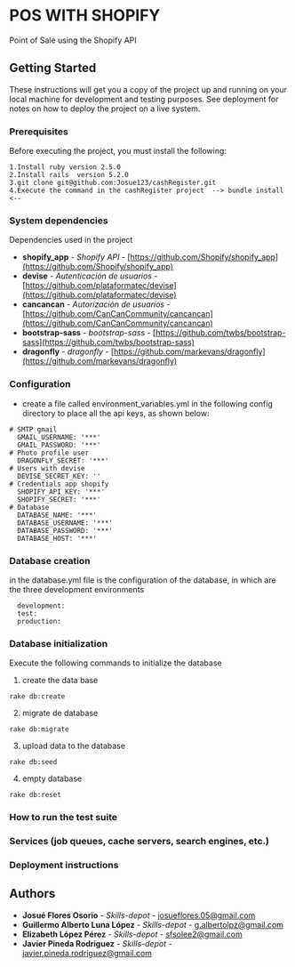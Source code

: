 # POS WITH SHOPIFY
Point of Sale using the Shopify API

## Getting Started

These instructions will get you a copy of the project up and running on your local machine for development and testing purposes. See deployment for notes on how to deploy the project on a live system.

### Prerequisites

Before executing the project, you must install the following:

```
1.Install ruby version 2.5.0
2.Install rails  version 5.2.0
3.git clone git@github.com:Josue123/cashRegister.git
4.Execute the command in the cashRegister project  --> bundle install <--

```
### System dependencies

Dependencies used in the project

* **shopify_app** - *Shopify API* - [https://github.com/Shopify/shopify_app](https://github.com/Shopify/shopify_app)
* **devise** - *Autenticación de usuarios* - [https://github.com/plataformatec/devise](https://github.com/plataformatec/devise)
* **cancancan** - *Autorización de usuarios* - [https://github.com/CanCanCommunity/cancancan](https://github.com/CanCanCommunity/cancancan)
* **bootstrap-sass** - *bootstrap-sass* - [https://github.com/twbs/bootstrap-sass](https://github.com/twbs/bootstrap-sass)
* **dragonfly** - *dragonfly* - [https://github.com/markevans/dragonfly](https://github.com/markevans/dragonfly)

### Configuration
* create a file called environment_variables.yml in the following config directory to place all the api keys, as shown below:

```
# SMTP gmail
  GMAIL_USERNAME: '***'
  GMAIL_PASSWORD: '***'
# Photo profile user
  DRAGONFLY_SECRET: '***'
# Users with devise
  DEVISE_SECRET_KEY: ''
# Credentials app shopify
  SHOPIFY_API_KEY: '***'
  SHOPIFY_SECRET: '***'
# Database
  DATABASE_NAME: '***'
  DATABASE_USERNAME: '***'
  DATABASE_PASSWORD: '***'
  DATABASE_HOST: '***'
```

### Database creation
in the database.yml file is the configuration of the database, in which are the three development environments

```
  development:
  test:
  production:
```

### Database initialization
Execute the following commands to initialize the database
1. create the data base
```
rake db:create
```
2. migrate de database
```
rake db:migrate
```
3. upload data to the database
```
rake db:seed
```
4. empty database
```
rake db:reset
```

### How to run the test suite

### Services (job queues, cache servers, search engines, etc.)

### Deployment instructions

## Authors

* **Josué Flores Osorio** - *Skills-depot* - [josueflores.05@gmail.com](josueflores.05@gmail.com)
* **Guillermo Alberto Luna López** - *Skills-depot* - [g.albertolpz@gmail.com](g.albertolpz@gmail.com)
* **Elizabeth López Pérez** - *Skills-depot* - [sfsolee2@gmail.com](sfsolee2@gmail.com)
* **Javier Pineda Rodriguez** - *Skills-depot* - [javier.pineda.rodriguez@gmail.com](javier.pineda.rodriguez@gmail.com)
